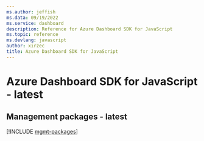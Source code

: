 ```yaml
---
ms.author: jeffish
ms.data: 09/19/2022
ms.service: dashboard
description: Reference for Azure Dashboard SDK for JavaScript
ms.topic: reference
ms.devlang: javascript
author: xirzec
title: Azure Dashboard SDK for JavaScript
---
```

# Azure Dashboard SDK for JavaScript - latest

## Management packages - latest
[!INCLUDE [mgmt-packages](dashboard-mgmt-index.md)]
